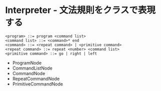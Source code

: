 # Interpreter - 文法規則をクラスで表現する

```
<program> ::= program <command list>
<command list> ::= <command>* end
<command> ::= <repeat command> | <primitive command>
<repeat command> ::= repeat <number> <command list>
<primitive command> ::= go | right | left
```

* ProgramNode
* CommandListNode
* CommandNode
* RepeatCommandNode
* PrimitiveCommandNode
